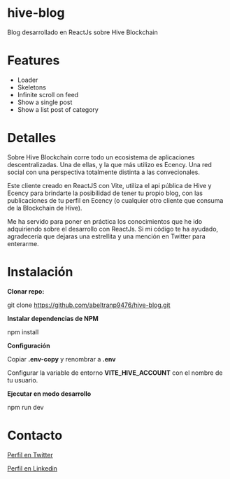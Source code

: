 # hive-blog
Blog desarrollado en ReactJs sobre Hive Blockchain

# Features
- Loader
- Skeletons
- Infinite scroll on feed
- Show a single post
- Show a list post of category

# Detalles
Sobre Hive Blockchain corre todo un ecosistema de aplicaciones descentralizadas. Una de ellas, y la que más utilizo es Ecency. Una red social con una perspectiva totalmente distinta a las convecionales.

Este cliente creado en ReactJS con Vite, utiliza el api pública de Hive y Ecency para brindarte la posibilidad de tener tu propio blog, con las publicaciones de tu perfil en Ecency (o cualquier otro cliente que consuma de la Blockchain de Hive).

Me ha servido para poner en práctica los conocimientos que he ido adquiriendo sobre el desarrollo con ReactJs. Si mi código te ha ayudado, agradecería que dejaras una estrellita y una mención en Twitter para enterarme.

# Instalación
**Clonar repo:**

git clone https://github.com/abeltranp9476/hive-blog.git

**Instalar dependencias de NPM**

npm install

**Configuración**

Copiar **.env-copy** y renombrar a **.env**

Configurar la variable de entorno **VITE_HIVE_ACCOUNT** con el nombre de tu usuario.

**Ejecutar en modo desarrollo**

npm run dev

# Contacto
[Perfil en Twitter](https://twitter.com/abeltranp940)

[Perfil en Linkedin](https://www.linkedin.com/in/ariel-beltran-paneque-5a2249138)